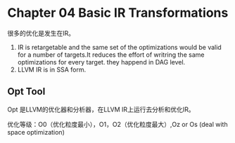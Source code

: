 # Chapter 04 Basic IR Transformations

很多的优化是发生在IR。

1. IR is retargetable and the same set of the optimizations would be valid for a number of targets.It reduces the effort of writring the same optimizations for every target. they happend in DAG level.
2. LLVM IR is in SSA form.

## Opt Tool

Opt 是LLVM的优化器和分析器，在LLVM IR上运行去分析和优化IR。

优化等级：O0（优化粒度最小），O1，O2（优化粒度最大）,Oz or Os (deal with space optimization)